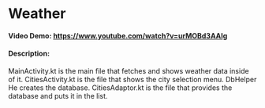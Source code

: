 # Weather
#### Video Demo: https://www.youtube.com/watch?v=urMOBd3AAIg
#### Description:
MainActivity.kt is the main file that fetches and shows weather data inside of it.
CitiesActivity.kt is the file that shows the city selection menu.
DbHelper He creates the database.
CitiesAdaptor.kt is the file that provides the database and puts it in the list.
